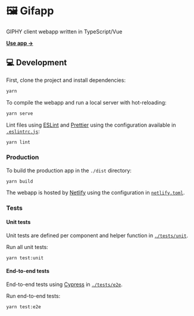 # 🖼️ Gifapp

GIPHY client webapp written in TypeScript/Vue

[**Use app →**](https://gifapp.netlify.com)

## 💻 Development

First, clone the project and install dependencies:

```bash
yarn
```

To compile the webapp and run a local server with hot-reloading:

```bash
yarn serve
```

Lint files using [ESLint](https://eslint.org/) and [Prettier](https://prettier.io) using the configuration available in [`.eslintrc.js`](./.eslintrc.js):

```bash
yarn lint
```

### Production

To build the production app in the `./dist` directory:

```
yarn build
```

The webapp is hosted by [Netlify](https://www.netlify.com) using the configuration in [`netlify.toml`](./netlify.toml).

### Tests

#### Unit tests

Unit tests are defined per component and helper function in [`./tests/unit`](./tests/unit).

Run all unit tests:

```
yarn test:unit
```

#### End-to-end tests

End-to-end tests using [Cypress](https://www.cypress.io/) in [`./tests/e2e`](./tests/e2e).

Run end-to-end tests:

```
yarn test:e2e
```

